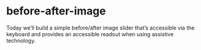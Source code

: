 # before-after-image
Today we’ll build a simple before/after image slider that’s accessible via the keyboard and provides an accessible readout when using assistive technology.
